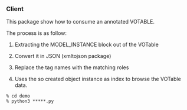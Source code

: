 ### Client

This package show how to consume an annotated VOTABLE.

The process is as follow:

1. Extracting the MODEL_INSTANCE block out of the VOTable

2. Convert it in JSON (xmltojson package)

3. Replace the tag names with the matching roles

4. Uses the so created object instance as index to browse the VOTable data.

```shell
% cd demo
% python3 *****.py
```